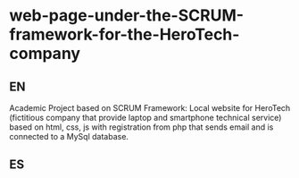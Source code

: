 # web-page-under-the-SCRUM-framework-for-the-HeroTech-company
## EN
Academic Project based on SCRUM Framework: Local website for HeroTech (fictitious company that provide laptop and smartphone technical service) based on html, css, js with registration from php that sends email and is connected to a MySql database.


## ES
